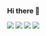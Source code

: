 ### Hi there 👋

![](https://komarev.com/ghpvc/?username=ognis1205&color=lightgrey)
![](https://github-profile-summary-cards.vercel.app/api/cards/profile-details?username=ognis1205&theme=github)
![](https://github-profile-summary-cards.vercel.app/api/cards/repos-per-language?username=ognis1205&theme=github)
![](https://github-profile-summary-cards.vercel.app/api/cards/most-commit-language?username=ognis1205&theme=github)
<!--
**ognis1205/ognis1205** is a ✨ _special_ ✨ repository because its `README.md` (this file) appears on your GitHub profile.

Here are some ideas to get you started:

- 🔭 I’m currently working on ...
- 🌱 I’m currently learning ...
- 👯 I’m looking to collaborate on ...
- 🤔 I’m looking for help with ...
- 💬 Ask me about ...
- 📫 How to reach me: ...
- 😄 Pronouns: ...
- ⚡ Fun fact: ...
-->
